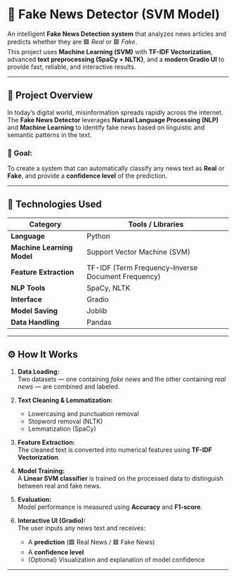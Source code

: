 # 📰 Fake News Detector (SVM Model)

An intelligent **Fake News Detection system** that analyzes news articles and predicts whether they are 🟩 *Real* or 🟥 *Fake*.  
This project uses **Machine Learning (SVM)** with **TF-IDF Vectorization**, advanced **text preprocessing (SpaCy + NLTK)**, and a **modern Gradio UI** to provide fast, reliable, and interactive results.

---

## 🚀 Project Overview

In today’s digital world, misinformation spreads rapidly across the internet.  
The **Fake News Detector** leverages **Natural Language Processing (NLP)** and **Machine Learning** to identify fake news based on linguistic and semantic patterns in the text.

### 🎯 Goal:
To create a system that can automatically classify any news text as **Real** or **Fake**, and provide a **confidence level** of the prediction.

---

## 🧠 Technologies Used

| Category | Tools / Libraries |
|-----------|-------------------|
| **Language** | Python |
| **Machine Learning Model** | Support Vector Machine (SVM) |
| **Feature Extraction** | TF-IDF (Term Frequency–Inverse Document Frequency) |
| **NLP Tools** | SpaCy, NLTK |
| **Interface** | Gradio |
| **Model Saving** | Joblib |
| **Data Handling** | Pandas |

---

## ⚙️ How It Works

1. **Data Loading:**  
   Two datasets — one containing *fake news* and the other containing *real news* — are combined and labeled.

2. **Text Cleaning & Lemmatization:**  
   - Lowercasing and punctuation removal  
   - Stopword removal (NLTK)  
   - Lemmatization (SpaCy)

3. **Feature Extraction:**  
   The cleaned text is converted into numerical features using **TF-IDF Vectorization**.

4. **Model Training:**  
   A **Linear SVM classifier** is trained on the processed data to distinguish between real and fake news.

5. **Evaluation:**  
   Model performance is measured using **Accuracy** and **F1-score**.

6. **Interactive UI (Gradio):**  
   The user inputs any news text and receives:
   - A **prediction** (🟩 Real News / 🟥 Fake News)
   - A **confidence level**
   - (Optional) Visualization and explanation of model confidence

---

